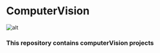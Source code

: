# ComputerVision

![alt](https://img.shields.io/badge/license-GPLv3.0-success)

### This repository contains computerVision projects
